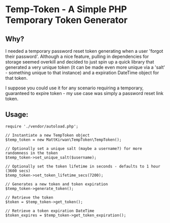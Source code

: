 Temp-Token - A Simple PHP Temporary Token Generator
===================================================

Why?
----

I needed a temporary password reset token generating when a user 'forgot their password'.
Although a nice feature, pulling in dependencies for storage seemed overkill and decided
to just spin up a quick library that generated a very unique token (it can be made even more unique
via a 'salt' - something unique to that instance) and a expiration DateTime object for that token.

I suppose you could use it for any scenario requiring a temporary, guaranteed to expire token - my use case
was simply a password reset link token.

Usage:
--------

    require './vendor/autoload.php';

    // Instantiate a new TempToken object
    $temp_token = new MattKirwan\TempToken\TempToken();

	// Optionally set a unique salt (maybe a username?) for more randomness in the token
	$temp_token->set_unique_salt($username);

	// Optionally set the token lifetime in seconds - defaults to 1 hour (3600 secs)
	$temp_token->set_token_lifetime_secs(7200);

	// Generates a new token and token expiration
	$temp_token->generate_token();

	// Retrieve the token
	$token = $temp_token->get_token();

	// Retrieve a token expiration DateTime
	$token_expires = $temp_token->get_token_expiration();